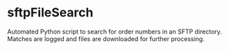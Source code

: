 # sftpFileSearch
Automated Python script to search for order numbers in an SFTP directory. Matches are logged and files are downloaded for further processing.

